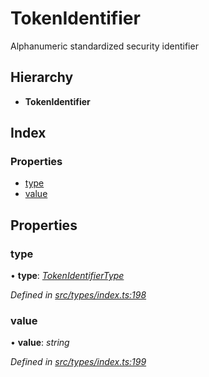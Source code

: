 # TokenIdentifier

Alphanumeric standardized security identifier

## Hierarchy

* **TokenIdentifier**

## Index

### Properties

* [type](tokenidentifier.md#type)
* [value](tokenidentifier.md#value)

## Properties

### type

• **type**: [_TokenIdentifierType_](../enums/tokenidentifiertype.md)

_Defined in_ [_src/types/index.ts:198_](https://github.com/PolymathNetwork/polymesh-sdk/blob/a0872cf4/src/types/index.ts#L198)

### value

• **value**: _string_

_Defined in_ [_src/types/index.ts:199_](https://github.com/PolymathNetwork/polymesh-sdk/blob/a0872cf4/src/types/index.ts#L199)

